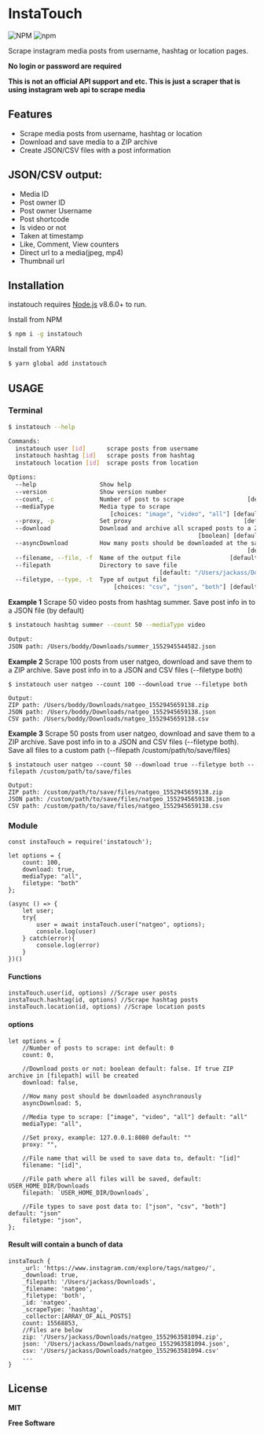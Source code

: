 # InstaTouch
 
![NPM](https://img.shields.io/npm/l/instatouch.svg?style=for-the-badge) ![npm](https://img.shields.io/npm/v/instatouch.svg?style=for-the-badge)

Scrape instagram media posts from username, hashtag or location pages.

**No login or password are required**

**This is not an official API support and etc. This is just a scraper that is using instagram web api to scrape media**

## Features
- Scrape media posts from username, hashtag or location
- Download and save media to a ZIP archive
- Create JSON/CSV files with a post information

## JSON/CSV output:
- Media ID
- Post owner ID
- Post owner Username
- Post shortcode
- Is video or not
- Taken at timestamp
- Like, Comment, View counters
- Direct url to a media(jpeg, mp4)
- Thumbnail url

## Installation
instatouch requires [Node.js](https://nodejs.org/) v8.6.0+ to run.

Install from NPM
```sh
$ npm i -g instatouch
```

Install from YARN
```sh
$ yarn global add instatouch
```

## USAGE

### Terminal
```sh
$ instatouch --help

Commands:
  instatouch user [id]      scrape posts from username
  instatouch hashtag [id]   scrape posts from hashtag
  instatouch location [id]  scrape posts from location

Options:
  --help                  Show help                                    [boolean]
  --version               Show version number                          [boolean]
  --count, -c             Number of post to scrape                  [default: 0]
  --mediaType             Media type to scrape
                             [choices: "image", "video", "all"] [default: "all"]
  --proxy, -p             Set proxy                                [default: ""]
  --download              Download and archive all scraped posts to a ZIP file
                                                      [boolean] [default: false]
  --asyncDownload         How many posts should be downloaded at the same time
                                                                    [default: 5]
  --filename, --file, -f  Name of the output file              [default: "[id]"]
  --filepath              Directory to save file
                                           [default: "/Users/jackass/Downloads"]
  --filetype, --type, -t  Type of output file
                              [choices: "csv", "json", "both"] [default: "json"]
```

**Example 1**
Scrape 50 video posts from hashtag summer. Save post info in to a JSON file (by default) 
```sh
$ instatouch hashtag summer --count 50 --mediaType video  

Output:
JSON path: /Users/boddy/Downloads/summer_1552945544582.json
```

**Example 2**
Scrape 100 posts from user natgeo, download and save them to a ZIP archive. Save post info in to a JSON and CSV files (--filetype both)
```
$ instatouch user natgeo --count 100 --download true --filetype both

Output:
ZIP path: /Users/boddy/Downloads/natgeo_1552945659138.zip
JSON path: /Users/boddy/Downloads/natgeo_1552945659138.json
CSV path: /Users/boddy/Downloads/natgeo_1552945659138.csv
```

**Example 3**
Scrape 50 posts from user natgeo, download and save them to a ZIP archive. Save post info in to a JSON and CSV files (--filetype both). Save all files to a custom path (--filepath /custom/path/to/save/files)
```
$ instatouch user natgeo --count 50 --download true --filetype both --filepath /custom/path/to/save/files

Output:
ZIP path: /custom/path/to/save/files/natgeo_1552945659138.zip
JSON path: /custom/path/to/save/files/natgeo_1552945659138.json
CSV path: /custom/path/to/save/files/natgeo_1552945659138.csv
```

### Module

```
const instaTouch = require('instatouch');

let options = {
    count: 100,
    download: true,
    mediaType: "all",
    filetype: "both"
};

(async () => {
    let user;
    try{
        user = await instaTouch.user("natgeo", options);
        console.log(user)
    } catch(error){
        console.log(error)
    }
})()
```

#### Functions
```
instaTouch.user(id, options) //Scrape user posts
instaTouch.hashtag(id, options) //Scrape hashtag posts
instaTouch.location(id, options) //Scrape location posts
```

#### options
```
let options = {
    //Number of posts to scrape: int default: 0
    count: 0,

    //Download posts or not: boolean default: false. If true ZIP archive in [filepath] will be created
    download: false,

    //How many post should be downloaded asynchronously
    asyncDownload: 5,

    //Media type to scrape: ["image", "video", "all"] default: "all"
    mediaType: "all",

    //Set proxy, example: 127.0.0.1:8080 default: ""
    proxy: "",

    //File name that will be used to save data to, default: "[id]"
    filename: "[id]",

    //File path where all files will be saved, default: USER_HOME_DIR/Downloads
    filepath: `USER_HOME_DIR/Downloads`,

    //File types to save post data to: ["json", "csv", "both"] default: "json"
    filetype: "json",
};
```

#### Result will contain a bunch of data
```
instaTouch {
    _url: 'https://www.instagram.com/explore/tags/natgeo/',
    _download: true,
    _filepath: '/Users/jackass/Downloads',
    _filename: 'natgeo',
    _filetype: 'both',
    _id: 'natgeo',
    _scrapeType: 'hashtag',
    _collector:[ARRAY_OF_ALL_POSTS]
    count: 15568853,
    //Files are below
    zip: '/Users/jackass/Downloads/natgeo_1552963581094.zip',
    json: '/Users/jackass/Downloads/natgeo_1552963581094.json',
    csv: '/Users/jackass/Downloads/natgeo_1552963581094.csv' 
    ...
}
```

License
----

**MIT**

**Free Software**